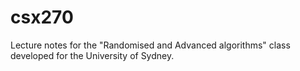 # csx270
Lecture notes for the "Randomised and Advanced algorithms" class developed for the University of Sydney.
